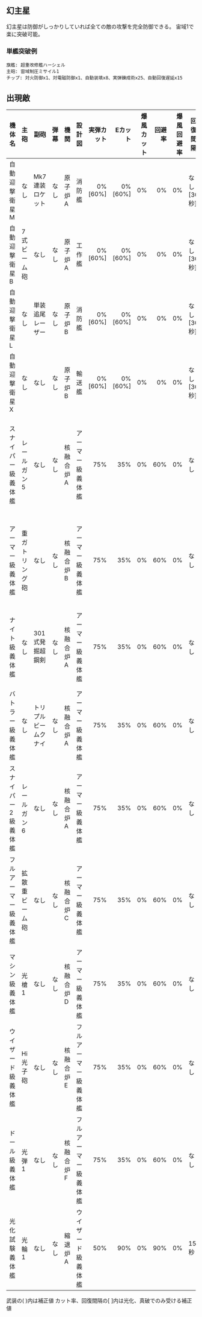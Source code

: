 ## 幻主星

幻主星は防御がしっかりしていれば全ての敵の攻撃を完全防御できる。
宙域1で楽に突破可能。

### 単艦突破例

```
旗艦: 超重改修艦ハーシェル
主砲: 宙域制圧ミサイル1
チップ: 対火防御x1、対電磁防御x1、自動装填x8、実弾錬成術x25、自動回復遅延x15
```

## 出現敵

<ul class="enemies-list"></ul>

| 機体名               | 主砲           | 副砲                 | 弾幕 | 機関      | 設計図               | 実弾カット |  Eカット | 爆風カット | 回避率 | 爆風回避率 | 回復間隔   | 登場ステージ                      |
|----------------------|----------------|----------------------|------|-----------|----------------------|-----------:|---------:|-----------:|-------:|-----------:|------------|-----------------------------------|
| 自動迎撃衛星M        | なし           | Mk7連装ロケット      | なし | 原子炉A   | 消防艦               |    0%[60%] |  0%[60%] |         0% |     0% |         0% | なし[30秒] | 1                                 |
| 自動迎撃衛星B        | 7式ビーム砲    | なし                 | なし | 原子炉A   | 工作艦               |    0%[60%] |  0%[60%] |         0% |     0% |         0% | なし[30秒] | 1                                 |
| 自動迎撃衛星L        | なし           | 単装追尾レーザー     | なし | 原子炉B   | 消防艦               |    0%[60%] |  0%[60%] |         0% |     0% |         0% | なし[30秒] | 1                                 |
| 自動迎撃衛星X        | なし           | なし                 | なし | 原子炉B   | 輸送艦               |    0%[60%] |  0%[60%] |         0% |     0% |         0% | なし[30秒] | 1                                 |
| スナイパー級義体艦   | レールガン5    | なし                 | なし | 核融合炉A | アーマー級義体艦     |        75% |      35% |         0% |    60% |         0% | なし       | 1ボス、2、3、4、5、6、7、8、9、10 |
| アーマー級義体艦     | 重ガトリング砲 | なし                 | なし | 核融合炉B | アーマー級義体艦     |        75% |      35% |         0% |    60% |         0% | なし       | 2ボス、3、4、5、6、7、8、9、10    |
| ナイト級義体艦       | なし           | 301式発掘超鋼剣      | なし | 核融合炉A | アーマー級義体艦     |        75% |      35% |         0% |    60% |         0% | なし       | 3ボス、4、5、6、7、8、9、10       |
| バトラー級義体艦     | なし           | トリプルビームクナイ | なし | 核融合炉A | アーマー級義体艦     |        75% |      35% |         0% |    60% |         0% | なし       | 4ボス、5、6、7、8、9、10          |
| スナイパー2級義体艦  | レールガン6    | なし                 | なし | 核融合炉A | アーマー級義体艦     |        75% |      35% |         0% |    60% |         0% | なし       | 5ボス、6、7、8、9、10             |
| フルアーマー級義体艦 | 拡散重ビーム砲 | なし                 | なし | 核融合炉C | アーマー級義体艦     |        75% |      35% |         0% |    60% |         0% | なし       | 6ボス、7、8、9、10                |
| マシン級義体艦       | 光槍1          | なし                 | なし | 核融合炉D | アーマー級義体艦     |        75% |      35% |         0% |    60% |         0% | なし       | 7ボス、8、9、10                   |
| ウイザード級義体艦   | Hi光子砲       | なし                 | なし | 核融合炉E | フルアーマー級義体艦 |        75% |      35% |         0% |    60% |         0% | なし       | 8ボス、9、10                      |
| ドール級義体艦       | 光弾1          | なし                 | なし | 核融合炉F | フルアーマー級義体艦 |        75% |      35% |         0% |    60% |         0% | なし       | 9ボス、10                         |
| 光化試験義体艦       | 光輪1          | なし                 | なし | 縮退炉A   | ウイザード級義体艦   |        50% |      90% |         0% |    90% |         0% | 15秒       | 10ボス                            |

武装の( )内は補正値
カット率、回復間隔の[ ]内は光化、真破でのみ受ける補正値
